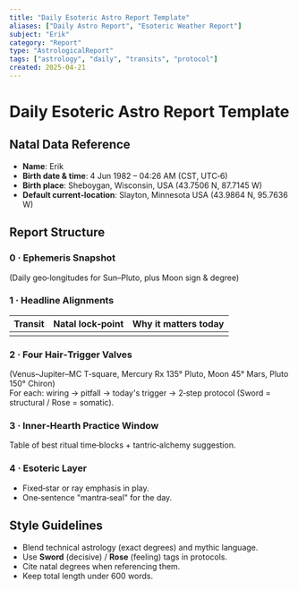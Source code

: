 ```yaml
---
title: "Daily Esoteric Astro Report Template"
aliases: ["Daily Astro Report", "Esoteric Weather Report"]
subject: "Erik"
category: "Report"
type: "AstrologicalReport"
tags: ["astrology", "daily", "transits", "protocol"]
created: 2025-04-21
---
```


# Daily Esoteric Astro Report Template

## Natal Data Reference
- **Name**: Erik  
- **Birth date & time**: 4 Jun 1982 – 04:26 AM (CST, UTC‑6)  
- **Birth place**: Sheboygan, Wisconsin, USA (43.7506 N, 87.7145 W)  
- **Default current‑location**: Slayton, Minnesota USA (43.9864 N, 95.7636 W)  

## Report Structure

### 0 · Ephemeris Snapshot  
(Daily geo‑longitudes for Sun–Pluto, plus Moon sign & degree)

### 1 · Headline Alignments  
| Transit | Natal lock‑point | Why it matters today |
|---------|------------------|----------------------|
|         |                  |                      |

### 2 · Four Hair‑Trigger Valves  
(Venus–Jupiter–MC T‑square, Mercury Rx 135° Pluto, Moon 45° Mars, Pluto 150° Chiron)  
For each: wiring → pitfall → today's trigger → 2‑step protocol (Sword = structural / Rose = somatic).

### 3 · Inner‑Hearth Practice Window  
Table of best ritual time‑blocks + tantric‑alchemy suggestion.

### 4 · Esoteric Layer  
- Fixed‑star or ray emphasis in play.  
- One‑sentence "mantra‑seal" for the day.

## Style Guidelines
- Blend technical astrology (exact degrees) and mythic language.  
- Use **Sword** (decisive) / **Rose** (feeling) tags in protocols.  
- Cite natal degrees when referencing them.  
- Keep total length under 600 words.
